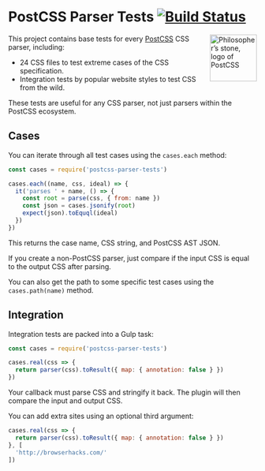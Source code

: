 # PostCSS Parser Tests [![Build Status][ci-img]][ci]

<img align="right" width="95" height="95"
     title="Philosopher’s stone, logo of PostCSS"
     src="http://postcss.github.io/postcss/logo.svg">

This project contains base tests for every [PostCSS] CSS parser, including:

* 24 CSS files to test extreme cases of the CSS specification.
* Integration tests by popular website styles to test CSS from the wild.

These tests are useful for any CSS parser, not just parsers within the PostCSS ecosystem.

## Cases

You can iterate through all test cases using the `cases.each` method:

```js
const cases = require('postcss-parser-tests')

cases.each((name, css, ideal) => {
  it('parses ' + name, () => {
    const root = parse(css, { from: name })
    const json = cases.jsonify(root)
    expect(json).toEquql(ideal)
  })
})
```

This returns the case name, CSS string, and PostCSS AST JSON.

If you create a non-PostCSS parser, just compare if the input CSS is equal to the output CSS after parsing.

You can also get the path to some specific test cases using the `cases.path(name)` method.

## Integration

Integration tests are packed into a Gulp task:

```js
const cases = require('postcss-parser-tests')

cases.real(css => {
  return parser(css).toResult({ map: { annotation: false } })
})
```

Your callback must parse CSS and stringify it back. The plugin will then compare the input
and output CSS.

You can add extra sites using an optional third argument:

```js
cases.real(css => {
  return parser(css).toResult({ map: { annotation: false } })
}, [
  'http://browserhacks.com/'
])
```

[PostCSS]: https://github.com/postcss/postcss
[ci-img]:  https://img.shields.io/travis/postcss/postcss-parser-tests.svg
[ci]:      https://travis-ci.org/postcss/postcss-parser-tests
